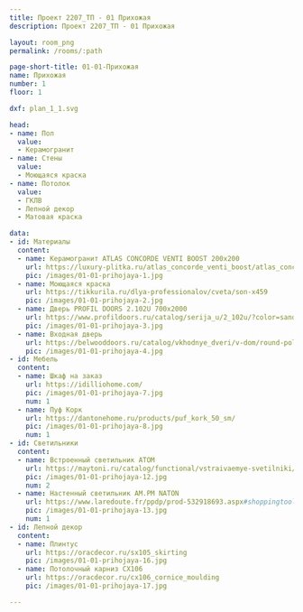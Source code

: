 ```yaml
---
title: Проект 2207_ТП - 01 Прихожая
description: Проект 2207_ТП - 01 Прихожая

layout: room_png
permalink: /rooms/:path

page-short-title: 01-01-Прихожая
name: Прихожая
number: 1
floor: 1

dxf: plan_1_1.svg

head:
- name: Пол
  value:
  - Керамогранит
- name: Стены
  value:
  - Моющаяся краска
- name: Потолок
  value:
  - ГКЛВ
  - Лепной декор
  - Матовая краска

data:
- id: Материалы
  content:
  - name: Керамогранит ATLAS CONCORDE VENTI BOOST 200х200
    url: https://luxury-plitka.ru/atlas_concorde_venti_boost/atlas_concorde_venti_boost_classic_carpet_1_20h20-i169315.html
    pic: /images/01-01-prihojaya-1.jpg
  - name: Моющаяся краска 
    url: https://tikkurila.ru/dlya-professionalov/cveta/son-x459
    pic: /images/01-01-prihojaya-2.jpg
  - name: Дверь PROFIL DOORS 2.102U 700x2000
    url: https://www.profildoors.ru/catalog/serija_u/2_102u/?color=sand&glass=
    pic: /images/01-01-prihojaya-3.jpg
  - name: Входная дверь
    url: https://belwooddoors.ru/catalog/vkhodnye_dveri/v-dom/round-polotno-glukhoe/#offer38417
    pic: /images/01-01-prihojaya-4.jpg
- id: Мебель
  content:
  - name: Шкаф на заказ
    url: https://idilliohome.com/
    pic: /images/01-01-prihojaya-7.jpg
    num: 1
  - name: Пуф Корк
    url: https://dantonehome.ru/products/puf_kork_50_sm/
    pic: /images/01-01-prihojaya-8.jpg
    num: 1
- id: Светильники
  content:
  - name: Встроенный светильник ATOM
    url: https://maytoni.ru/catalog/functional/vstraivaemye-svetilniki/dl024-2-02w/
    pic: /images/01-01-prihojaya-12.jpg
    num: 2
  - name: Настенный светильник AM.PM NATON
    url: https://www.laredoute.fr/ppdp/prod-532918693.aspx#shoppingtool=treestructureguidednavigation
    pic: /images/01-01-prihojaya-13.jpg
    num: 1
- id: Лепной декор
  content:
  - name: Плинтус 
    url: https://oracdecor.ru/sx105_skirting
    pic: /images/01-01-prihojaya-16.jpg
  - name: Потолочный карниз CX106
    url: https://oracdecor.ru/cx106_cornice_moulding
    pic: /images/01-01-prihojaya-17.jpg

---
```

